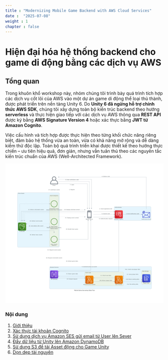 ```yaml
---
title : "Modernizing Mobile Game Backend with AWS Cloud Services"
date :  "2025-07-08" 
weight : 1 
chapter : false
---
```

# Hiện đại hóa hệ thống backend cho game di động bằng các dịch vụ AWS

## Tổng quan

 Trong khuôn khổ workshop này, nhóm chúng tôi trình bày quá trình tích hợp các dịch vụ cốt lõi của AWS vào một dự án game di động thể loại thủ thành, được phát triển trên nền tảng Unity 6. Do **Unity 6 đã ngừng hỗ trợ chính thức AWS SDK**, chúng tôi xây dựng toàn bộ kiến trúc backend theo hướng **serverless** và thực hiện giao tiếp với các dịch vụ AWS thông qua **REST API** được ký bằng **AWS Signature Version 4** hoặc xác thực bằng **JWT từ Amazon Cognito**.

Việc cấu hình và tích hợp được thực hiện theo từng khối chức năng riêng biệt, đảm bảo hệ thống vừa an toàn, vừa có khả năng mở rộng và dễ dàng kiểm thử độc lập. Toàn bộ quá trình triển khai được thiết kế theo hướng thực chiến – ưu tiên hiệu quả, đơn giản, nhưng vẫn tuân thủ theo các nguyên tắc kiến trúc chuẩn của AWS (Well-Architected Framework).

![conectprivate](/images/mobile_game_serverless_data_flow.png)

### Nội dung

 1. [Giới thiệu](1-introduce/)
 2. [Xác thực tài khoản Cognito](2-Prerequiste/)
 3. [Sử dụng dịch vụ Amazon SES gửi email từ User lên Sever](3-SES_Authentication/)
 4. [Đẩy dữ liệu từ Unity lên Amazon DynamoDB](4-Accessibilitytoinstance/)
 5. [Sử dụng S3 để tải Asset động cho Game Unity](5-S3WithUnity/)
 6. [Dọn dẹp tài nguyên](6-Cleanup/)
